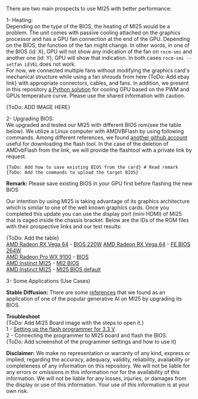 
There are two main prospects to use MI25 with better performance:  

1- Heating:  
Depending on the type of the BIOS, the heating of MI25 would be a problem. The unit comes with passive cooling attached on the graphics processor and has a GPU fan connection at the end of the GPU. Depending on the BIOS, the function of the fan might change. In other words, in one of the BIOS (id: X), GPU will not show any indication of the fan on `rocm-smi` and another one (id: Y), GPU will show that indication. In both cases `rocm-smi --setfan LEVEL` does not work.  
For now, we connected multiple fans without modifying the graphics card's mechanical structure while using a fan shrouds from here {ToDo: Add ebay link} with appropriate connectors, cables, and fans. In addition, we present in this repository [a Python solution](https://github.com/bankh/GPU_Compute/tree/main/amdgpu-pyfancontrol) for cooling GPU based on the PWM and GPUs temperature curve. Please use the shared information with caution.

{ToDo: ADD IMAGE HERE}

2- Upgrading BIOS:  
We upgraded and tested our MI25 with different BIOS rom(see the table below). We utilize a Linux computer with AMDVBFlash by using following commands. Among different references, we found [another github account](https://github.com/stylesuxx/amdvbflash) useful for downloading the flash tool. In the case of the deletion of AMDvbFlash from the link, we will provide the flashtool with a private link by request.
```
{ToDo: Add how to save existing BIOS from the card} # Read remark 
{ToDo: Add the commands to upload the target BIOS} 
```
__Remark:__ Please save existing BIOS in your GPU first before flashing the new BIOS

Our intention by using MI25 is taking advantage of its graphics architecture which is similar to one of the well known graphics cards. Once you completed this update you can use the display port (mini HDMI) of MI25 that is caged inside the chassis bracket. Below are the IDs of the ROM files with their prospective links and our test results:

{ToDo: Add the table}  
[AMD Radeon RX Vega 64](https://www.techpowerup.com/gpu-specs/radeon-rx-vega-64.c2871) - [BIOS 220W](https://www.techpowerup.com/vgabios/197023/amd-rxvegafe-16384-170628](https://www.techpowerup.com/vgabios/196039/amd-rxvega64-16384-170616-1))  
[AMD Radeon RX Vega 64](https://www.techpowerup.com/gpu-specs/radeon-rx-vega-64.c2871) - [FE BIOS 264W](https://www.techpowerup.com/vgabios/197023/amd-rxvegafe-16384-170628)  
[AMD Radeon Pro WX 9100](https://www.techpowerup.com/gpu-specs/radeon-pro-wx-9100.c2989) - [BIOS](https://www.techpowerup.com/vgabios/218718/218718)  
[AMD Instinct MI25](https://www.techpowerup.com/gpu-specs/radeon-instinct-mi25.c2983) - [MI2 BIOS](https://www.techpowerup.com/vgabios/245174/245174)  
[AMD Instinct MI25](https://www.techpowerup.com/gpu-specs/radeon-instinct-mi25.c2983) - [MI25 BIOS default]()  

3- Some Applications (Use Cases)  

**Stable Diffusion:** There are some [references](https://forum.level1techs.com/t/mi25-stable-diffusions-100-hidden-beast/194172/19) that we found as an application of one of the popular generative AI on MI25 by upgrading its BIOS.


**Troubleshoot**  
{ToDo: Add MI25 Board image with the steps to open it.}  
1 - [Setting up the flash programmer for 3.3 V](https://www.youtube.com/watch?v=HwnzzF645hA)  
2 - Connecting the programmer to MI25 board and flash the BIOS.  
{ToDo: Add screenshot of the programmer settings and how to use it}  

**Disclaimer:**
We make no representation or warranty of any kind, express or implied, regarding the accuracy, adequacy, validity, reliability, availability or completeness of any information on this repository. We will not be liable for any errors or omissions in this information nor for the availability of this information. We will not be liable for any losses, injuries, or damages from the display or use of this information. Your use of this information is at your own risk.


